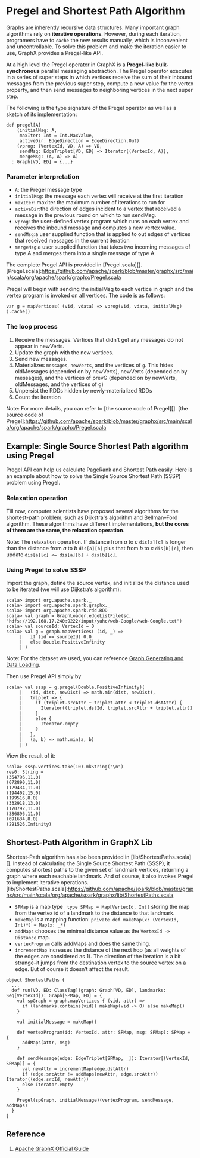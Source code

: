 Pregel and Shortest Path Algorithm
==================================

Graphs are inherently recursive data structures. Many important graph algorithms rely on **iterative operations**. However, during each iteration, programers have to `cache` the new results manually, which is inconvenient and uncontrollable. To solve this problem and make the iteration easier to use, GraphX provides a Pregel-like API.

 At a high level the Pregel operator in GraphX is a **Pregel-like bulk-synchronous** parallel messaging abstraction. The Pregel operator executes in a series of super steps in which vertices receive the sum of their inbound messages from the previous super step, compute a new value for the vertex property, and then send messages to neighboring vertices in the next super step.

The following is the type signature of the Pregel operator as well as a sketch of its implementation:

```
def pregel[A]
    (initialMsg: A,
     maxIter: Int = Int.MaxValue,
     activeDir: EdgeDirection = EdgeDirection.Out)
    (vprog: (VertexId, VD, A) => VD,
     sendMsg: EdgeTriplet[VD, ED] => Iterator[(VertexId, A)],
     mergeMsg: (A, A) => A)
  : Graph[VD, ED] = {...}
```

### Parameter interpretation

* `A`: the Pregel message type
* `initialMsg`: the message each vertex will receive at the first iteration
* `maxIter`: maxIter the maximum number of iterations to run for
* `activeDir`:the direction of edges incident to a vertex that received a message in the previous round on which to run sendMsg.
* `vprog`: the user-defined vertex program which runs on each vertex and receives the inbound message and computes a new vertex value.
* `sendMsg`:a user supplied function that is applied to out edges of vertices that received messages in the current iteration
* `mergeMsg`:a user supplied function that takes two incoming messages of type A and merges them into a single message of type A.

The complete Pregel API is provided in [Pregel.scala][].
[Pregel.scala]:https://github.com/apache/spark/blob/master/graphx/src/main/scala/org/apache/spark/graphx/Pregel.scala

Pregel will begin with sending the initialMsg to each vertice in graph and the vertex program is invoked on all vertices. The code is as follows:

```
var g = mapVertices( (vid, vdata) => vprog(vid, vdata, initialMsg) ).cache()
```


### The loop process

1. Receive the messages. Vertices that didn't get any messages do not appear in newVerts.
2. Update the graph with the new vertices.
3. Send new messages.
4. Materializes `messages`, `newVerts`, and the vertices of `g`. This hides oldMessages (depended on by newVerts), newVerts (depended on by messages), and the vertices of prevG (depended on by newVerts, oldMessages, and the vertices of g)
5. Unpersist the RDDs hidden by newly-materialized RDDs
6. Count the iteration


Note: For more details, you can refer to [the source code of Pregel][].
[the source code of Pregel]:https://github.com/apache/spark/blob/master/graphx/src/main/scala/org/apache/spark/graphx/Pregel.scala


Example: Single Source Shortest Path algorithm using Pregel
-----------------------------------------------------------

Pregel API can help us calculate PageRank and Shortest Path easily. Here is an example about how to solve the Single Source Shortest Path (SSSP) problem using Pregel.

### Relaxation operation

Till now, computer scientists have proposed several algorithms for the shortest-path problem, such as Dijkstra's algorithm and Bellman–Ford algorithm. These algorithms have different implementations, **but the cores of them are the same, the relaxation operation**.

Note: The relaxation operation. If distance from _a_ to _c_ `dis[a][c]` is longer than the distance from _a_ to _b_ `dis[a][b]` plus that from _b_ to _c_ `dis[b][c]`, then update `dis[a][c] <= dis[a][b] + dis[b][c]`.

### Using Pregel to solve SSSP

Import the graph, define the source vertex, and initialize the distance used to be iterated (we will use Dijkstra’s algorithm):

```
scala> import org.apache.spark._
scala> import org.apache.spark.graphx._
scala> import org.apache.spark.rdd.RDD
scala> val graph = GraphLoader.edgeListFile(sc, "hdfs://192.168.17.240:9222/input/yuhc/web-Google/web-Google.txt")
scala> val sourceId: VertexId = 0
scala> val g = graph.mapVertices( (id, _) =>
     |   if (id == sourceId) 0.0
     |   else Double.PositiveInfinity
     | )
```

Note: For the dataset we used, you can reference [Graph Generating and Data Loading](https://snap.stanford.edu/data/web-Google.html).

Then use Pregel API simply by

```
scala> val sssp = g.pregel(Double.PositiveInfinity)(
     |   (id, dist, newDist) => math.min(dist, newDist),
     |   triplet => {
     |     if (triplet.srcAttr + triplet.attr < triplet.dstAttr) {
     |       Iterator((triplet.dstId, triplet.srcAttr + triplet.attr))
     |     }
     |     else {
     |       Iterator.empty
     |     }
     |   },
     |   (a, b) => math.min(a, b)
     | )
```

View the result of it:

```
scala> sssp.vertices.take(10).mkString("\n")
res0: String =
(354796,11.0)
(672890,11.0)
(129434,11.0)
(194402,15.0)
(199516,8.0)
(332918,13.0)
(170792,11.0)
(386896,11.0)
(691634,8.0)
(291526,Infinity)
```

Shortest-Path Algorithm in GraphX Lib
-------------------------------------

Shortest-Path algorithm has also been provided in [lib/ShortestPaths.scala][]. Instead of calculating the Single Source Shortest Path (SSSP), it computes shortest paths to the given set of landmark vertices, returning a graph where each reachable landmark. And of course, it also invokes Pregel to implement iterative operations.
[lib/ShortestPaths.scala]:https://github.com/apache/spark/blob/master/graphx/src/main/scala/org/apache/spark/graphx/lib/ShortestPaths.scala

* `SPMap` is a map type ` type SPMap = Map[VertexId, Int]` storing the map from the vertex id of a landmark to the distance to that landmark.
* `makeMap` is a mapping function: `private def makeMap(x: (VertexId, Int)*) = Map(x: _*)`
* `addMaps` chooses the minimal distance value as the `VertexId -> Distance` map.
* `vertexProgram` calls addMaps and does the same thing.
* `incrementMap` increases the distance of the next hop (as all weights of the edges are considered as 1). The direction of the iteration is a bit strange–it jumps from the destination vertex to the source vertex on a edge. But of course it doesn’t affect the result.

```
object ShortestPaths {
  ...
  def run[VD, ED: ClassTag](graph: Graph[VD, ED], landmarks: Seq[VertexId]): Graph[SPMap, ED] = {
    val spGraph = graph.mapVertices { (vid, attr) =>
      if (landmarks.contains(vid)) makeMap(vid -> 0) else makeMap()
    }

    val initialMessage = makeMap()

    def vertexProgram(id: VertexId, attr: SPMap, msg: SPMap): SPMap = {
      addMaps(attr, msg)
    }

    def sendMessage(edge: EdgeTriplet[SPMap, _]): Iterator[(VertexId, SPMap)] = {
      val newAttr = incrementMap(edge.dstAttr)
      if (edge.srcAttr != addMaps(newAttr, edge.srcAttr)) Iterator((edge.srcId, newAttr))
      else Iterator.empty
    }

    Pregel(spGraph, initialMessage)(vertexProgram, sendMessage, addMaps)
  }
}
```


Reference
---------

1. [Apache GraphX Official Guide](http://spark.apache.org/docs/latest/graphx-programming-guide.html)
